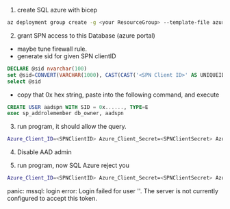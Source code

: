 1. create SQL azure with bicep
```bash
az deployment group create -g <your ResourceGroup> --template-file azure-sql.bicep -n sql1 --parameters location=eastus aadAdminObjectId=<SQL AAD Admin ObjectId> aadAdminLogin=<SQL AAD Admin Email>
```

2. grant SPN access to this Database (azure portal)
  - maybe tune firewall rule.
  - generate sid for given SPN clientID 
```sql
DECLARE @sid nvarchar(100)
set @sid=CONVERT(VARCHAR(1000), CAST(CAST('<SPN Client ID>' AS UNIQUEIDENTIFIER) AS varbinary(16)), 1)
select @sid
```
  - copy that 0x hex string, paste into the following command, and execute

```sql
CREATE USER aadspn WITH SID = 0x......, TYPE=E
exec sp_addrolemember db_owner, aadspn 
```

3. run program, it should allow the query.
```bash
Azure_Client_ID=<SPNClientID> Azure_Client_Secret=<SPNClientSecret> Azure_Client_Tenant=<SPNTenantID> go run main.go
```
4. Disable AAD admin

5. run program, now SQL Azure reject you 

```bash
Azure_Client_ID=<SPNClientID> Azure_Client_Secret=<SPNClientSecret> Azure_Client_Tenant=<SPNTenantID> go run main.go
```

panic: mssql: login error: Login failed for user '<token-identified principal>'. The server is not currently configured to accept this token.